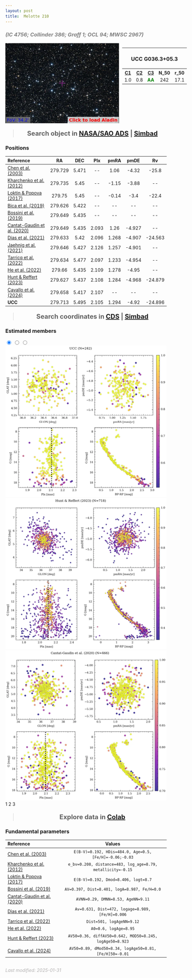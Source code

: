 ```yaml
---
layout: post
title:  Melotte 210
---
```

<h3><span style="color: #808080;"><i>(IC 4756; Collinder 386; Graff 1; OCL 94; MWSC 2967)</i></span></h3><div style="display: flex; justify-content: space-between; width:720px;height:250px">
<div style="text-align: center;">
<!-- WEBP image -->
<img id="myImage" src="https://raw.githubusercontent.com/ucc23/Q1P/main/plots/melotte210_aladin.webp" alt="Clickable Image" style="width:355px;height:250px; cursor: pointer;">

<!-- Div to contain Aladin Lite viewer -->
<div id="aladin-lite-div" style="width:355px;height:250px;display:none;"></div>

<!-- Aladin Lite script (will be loaded after the image is clicked) -->
<script type="text/javascript">
// Function to load Aladin Lite after image click and hide the image
function loadAladinLiteAndHideImage() {
    // Dynamically load the Aladin Lite script
    let aladinScript = document.createElement('script');
    aladinScript.src = "https://aladin.cds.unistra.fr/AladinLite/api/v3/latest/aladin.js";
    aladinScript.charset = "utf-8";
    aladinScript.onload = function () {
        A.init.then(() => {
            let aladin = A.aladin('#aladin-lite-div', {survey:"P/DSS2/color", fov:0.57, target: "279.713 5.495"});
            // Remove the image
            document.getElementById('myImage').remove();
            // Hide the image
            //document.getElementById('myImage').style.visibility = "hidden";
            // Show the Aladin Lite viewer
            document.getElementById('aladin-lite-div').style.display = 'block';
        });
     };
    document.head.appendChild(aladinScript);
}
// Event listener for image click
document.getElementById('myImage').addEventListener('click', loadAladinLiteAndHideImage);
</script>
</div>
<!-- Left block -->

<table style="text-align: center; width:355px;height:250px;">
  <!-- Row 1 (title) -->
  <tr>
    <td colspan="5"><h3>UCC G036.3+05.3</h3></td>
  </tr>
  <!-- Row 2 -->
  <tr>
    <th><a href="https://ucc.ar/faq#what-are-the-c1-c2-and-c3-parameters" title="Photometric class">C1</a></th>
    <th><a href="https://ucc.ar/faq#what-are-the-c1-c2-and-c3-parameters" title="Density class">C2</a></th>
    <th><a href="https://ucc.ar/faq#what-are-the-c1-c2-and-c3-parameters" title="Combined class">C3</a></th>
    <th><div title="Stars with membership probability >50%">N_50</div></th>
    <th><div title="Radius that contains half the members [arcmin]">r_50</div></th>
  </tr>
  <!-- Row 3 -->
  <tr>
    <td>1.0</td>
    <td>0.8</td>
    <td><span style="color: green; font-weight: bold;">A</span><span style="color: green; font-weight: bold;">A</span></td>
    <td>242</td>
    <td>17.1</td>
  </tr>
</table>
</div>

> <p style="text-align:center; font-weight: bold; font-size:20px">Search object in <a data-umami-event="nasa_search" href="https://ui.adsabs.harvard.edu/search/q=%20collection%3Aastronomy%20body%3A%22Melotte%20210%22&sort=date%20desc%2C%20bibcode%20desc&p_=0" target="_blank">NASA/SAO ADS</a> | <a data-umami-event="simbad_search" href="https://simbad.cds.unistra.fr/simbad/sim-id-refs?Ident=melotte210" target="_blank">Simbad</a></p>


### Positions

| Reference    | RA    | DEC   | Plx  | pmRA  | pmDE   |  Rv  |
| :---         | :---: | :---: | :---: | :---: | :---: | :---: |
|[Chen et al. (2003)](https://ui.adsabs.harvard.edu/abs/2003AJ....125.1397C) | 279.729 | 5.471 | -- | 1.06 | -4.32 | -25.8 |
|[Kharchenko et al. (2012)](https://ui.adsabs.harvard.edu/abs/2012A%26A...543A.156K) | 279.735 | 5.45 | -- | -1.15 | -3.88 | -- |
|[Loktin & Popova (2017)](https://ui.adsabs.harvard.edu/abs/2017AstBu..72..257L) | 279.75 | 5.45 | -- | -0.14 | -3.4 | -22.4 |
|[Bica et al. (2019)](https://ui.adsabs.harvard.edu/abs/2019AJ....157...12B) | 279.626 | 5.422 | -- | -- | -- | -- |
|[Bossini et al. (2019)](https://ui.adsabs.harvard.edu/abs/2019A%26A...623A.108B) | 279.649 | 5.435 | -- | -- | -- | -- |
|[Cantat-Gaudin et al. (2020)](https://ui.adsabs.harvard.edu/abs/2020A%26A...640A...1C) | 279.649 | 5.435 | 2.093 | 1.26 | -4.927 | -- |
|[Dias et al. (2021)](https://ui.adsabs.harvard.edu/abs/2021MNRAS.504..356D) | 279.633 | 5.42 | 2.096 | 1.268 | -4.907 | -24.563 |
|[Jaehnig et al. (2021)](https://ui.adsabs.harvard.edu/abs/2021ApJ...923..129J) | 279.646 | 5.427 | 2.126 | 1.257 | -4.901 | -- |
|[Tarricq et al. (2022)](https://ui.adsabs.harvard.edu/abs/2022A%26A...659A..59T) | 279.634 | 5.477 | 2.097 | 1.233 | -4.954 | -- |
|[He et al. (2022)](https://ui.adsabs.harvard.edu/abs/2022ApJS..262....7H) | 279.66 | 5.435 | 2.109 | 1.278 | -4.95 | -- |
|[Hunt & Reffert (2023)](https://ui.adsabs.harvard.edu/abs/2023A%26A...673A.114H) | 279.627 | 5.437 | 2.108 | 1.284 | -4.968 | -24.879 |
|[Cavallo et al. (2024)](https://ui.adsabs.harvard.edu/abs/2024AJ....167...12C) | 279.658 | 5.417 | 2.107 | -- | -- | -- |
| **UCC** |279.713 | 5.495 | 2.105 | 1.294 | -4.92 | -24.896 |

> <p style="text-align:center; font-weight: bold; font-size:20px">Search coordinates in <a data-umami-event="cds_coord_search" href="https://cdsportal.u-strasbg.fr/?target=279.713,+5.495" target="_blank">CDS</a> | <a data-umami-event="simbad_coord_search" href="https://simbad.cds.unistra.fr/mobile/object_list.html?coord=279.713%205.495&output=json&radius=5&userEntry=melotte210" target="_blank">Simbad</a></p>

### Estimated members

<div class="carousel">
<input type="radio" name="radio-btn" id="slide1" checked>
<input type="radio" name="radio-btn" id="slide2">
<input type="radio" name="radio-btn" id="slide3">
<div class="slides">
<div class="slide">
<a href="https://raw.githubusercontent.com/ucc23/Q1P/main/plots/melotte210.webp" target="_blank">
<img src="https://raw.githubusercontent.com/ucc23/Q1P/main/plots/melotte210.webp" alt="Melotte 210 UCC">
</a>
</div>
<div class="slide">
<a href="https://raw.githubusercontent.com/ucc23/Q1P/main/plots/melotte210_HUNT23.webp" target="_blank">
<img src="https://raw.githubusercontent.com/ucc23/Q1P/main/plots/melotte210_HUNT23.webp" alt="Melotte 210 HUNT23">
</a>
</div>
<div class="slide">
<a href="https://raw.githubusercontent.com/ucc23/Q1P/main/plots/melotte210_CANTAT20.webp" target="_blank">
<img src="https://raw.githubusercontent.com/ucc23/Q1P/main/plots/melotte210_CANTAT20.webp" alt="Melotte 210 CANTAT20">
</a>
</div>
</div>
<div class="indicators">
<label for="slide1">1</label>
<label for="slide2">2</label>
<label for="slide3">3</label>
</div>
</div>


> <p style="text-align:center; font-weight: bold; font-size:20px">Explore data in <a data-umami-event="colab" href="https://colab.research.google.com/github/ucc23/ucc/blob/main/assets/notebook.ipynb" target="_blank">Colab</a></p>


### Fundamental parameters

| Reference |  Values |
| :---         |     :---:      |
| [Chen et al. (2003)](https://ui.adsabs.harvard.edu/abs/2003AJ....125.1397C) | `E(B-V)=0.192, HDis=484.0, Age=0.5, [Fe/H]=-0.06;-0.03` |
| [Kharchenko et al. (2012)](https://ui.adsabs.harvard.edu/abs/2012A%26A...543A.156K) | `e_bv=0.208, distance=483, log_age=8.79, metallicity=-0.15` |
| [Loktin & Popova (2017)](https://ui.adsabs.harvard.edu/abs/2017AstBu..72..257L) | `E(B-V)=0.192, Dmod=8.406, logt=8.7` |
| [Bossini et al. (2019)](https://ui.adsabs.harvard.edu/abs/2019A%26A...623A.108B) | `AV=0.397, Dist=8.401, logA=8.987, Fe/H=0.0` |
| [Cantat-Gaudin et al. (2020)](https://ui.adsabs.harvard.edu/abs/2020A%26A...640A...1C) | `AVNN=0.29, DMNN=8.53, AgeNN=9.11` |
| [Dias et al. (2021)](https://ui.adsabs.harvard.edu/abs/2021MNRAS.504..356D) | `Av=0.631, Dist=472, logage=8.989, [Fe/H]=0.006` |
| [Tarricq et al. (2022)](https://ui.adsabs.harvard.edu/abs/2022A%26A...659A..59T) | `Dist=501, logAgeNN=9.12` |
| [He et al. (2022)](https://ui.adsabs.harvard.edu/abs/2022ApJS..262....7H) | `A0=0.6, logAge=8.95` |
| [Hunt & Reffert (2023)](https://ui.adsabs.harvard.edu/abs/2023A%26A...673A.114H) | `AV50=0.36, diffAV50=0.642, MOD50=8.245, logAge50=8.923` |
| [Cavallo et al. (2024)](https://ui.adsabs.harvard.edu/abs/2024AJ....167...12C) | `AV50=0.89, dMod50=8.34, logAge50=8.81, [Fe/H]50=-0.01` |

<br>
<font color="b3b1b1"><i>Last modified: 2025-01-31</i></font>
